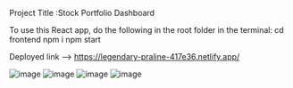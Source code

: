 
Project Title :Stock Portfolio Dashboard

To use this React app, do the following in the root folder in the terminal:
cd frontend
npm i
npm start

Deployed link --> https://legendary-praline-417e36.netlify.app/

![image](https://github.com/srikar0805/SPD-React-/assets/80809381/2c4789b9-9137-49ac-88c1-9ccf1646a5ca)
![image](https://github.com/srikar0805/SPD-React-/assets/80809381/78d32064-63ad-47f4-a337-db405625bec7)
![image](https://github.com/srikar0805/SPD-React-/assets/80809381/42b7743e-ca2b-41b8-975f-a78726915801)
![image](https://github.com/srikar0805/SPD-React-/assets/80809381/7b9e152c-b9b2-47f1-befd-178bca5b16d7)




